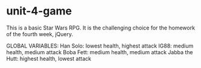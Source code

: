 # unit-4-game
This is a basic Star Wars RPG. It is the challenging choice for the homework of the fourth week, jQuery.


GLOBAL VARIABLES:
Han Solo: lowest health, highest attack
IG88: medium health, medium attack
Boba Fett: medium health, medium attack
Jabba the Hutt: highest health, lowest attack